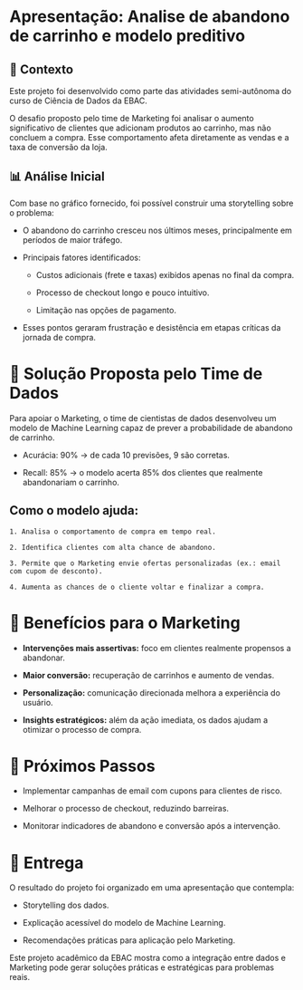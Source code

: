 # Apresentação: Analise de abandono de carrinho e modelo preditivo

## 📌 Contexto

Este projeto foi desenvolvido como parte das atividades semi-autônoma do curso de Ciência de Dados da EBAC.

O desafio proposto pelo time de Marketing foi analisar o aumento significativo de clientes que adicionam produtos ao carrinho, mas não concluem a compra. Esse comportamento afeta diretamente as vendas e a taxa de conversão da loja.

## 📊 Análise Inicial

Com base no gráfico fornecido, foi possível construir uma storytelling sobre o problema:

* O abandono do carrinho cresceu nos últimos meses, principalmente em períodos de maior tráfego.

* Principais fatores identificados:

    * Custos adicionais (frete e taxas) exibidos apenas no final da compra.

    * Processo de checkout longo e pouco intuitivo.

    * Limitação nas opções de pagamento.

* Esses pontos geraram frustração e desistência em etapas críticas da jornada de compra.

# 🤖 Solução Proposta pelo Time de Dados

Para apoiar o Marketing, o time de cientistas de dados desenvolveu um modelo de Machine Learning capaz de prever a probabilidade de abandono de carrinho.

* Acurácia: 90% → de cada 10 previsões, 9 são corretas.

* Recall: 85% → o modelo acerta 85% dos clientes que realmente abandonariam o carrinho.

## Como o modelo ajuda:

    1. Analisa o comportamento de compra em tempo real.

    2. Identifica clientes com alta chance de abandono.

    3. Permite que o Marketing envie ofertas personalizadas (ex.: email com cupom de desconto).

    4. Aumenta as chances de o cliente voltar e finalizar a compra.

# 🎯 Benefícios para o Marketing

* **Intervenções mais assertivas:** foco em clientes realmente propensos a abandonar.

* **Maior conversão:** recuperação de carrinhos e aumento de vendas.

* **Personalização:** comunicação direcionada melhora a experiência do usuário.

* **Insights estratégicos:** além da ação imediata, os dados ajudam a otimizar o processo de compra.


# 🚀 Próximos Passos

* Implementar campanhas de email com cupons para clientes de risco.

* Melhorar o processo de checkout, reduzindo barreiras.

* Monitorar indicadores de abandono e conversão após a intervenção.

# 📂 Entrega

O resultado do projeto foi organizado em uma apresentação que contempla:

* Storytelling dos dados.

* Explicação acessível do modelo de Machine Learning.

* Recomendações práticas para aplicação pelo Marketing.

Este projeto acadêmico da EBAC mostra como a integração entre dados e Marketing pode gerar soluções práticas e estratégicas para problemas reais.
